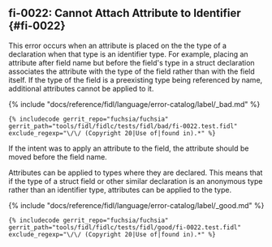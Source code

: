 ## fi-0022: Cannot Attach Attribute to Identifier {#fi-0022}

This error occurs when an attribute is placed on the the type of a declaration
when that type is an identifier type. For example, placing an attribute after
field name but before the field's type in a struct declaration associates the
attribute with the type of the field rather than with the field itself. If the
type of the field is a preexisting type being referenced by name, additional
attributes cannot be applied to it.

{% include "docs/reference/fidl/language/error-catalog/label/_bad.md" %}

```fidl
{% includecode gerrit_repo="fuchsia/fuchsia" gerrit_path="tools/fidl/fidlc/tests/fidl/bad/fi-0022.test.fidl" exclude_regexp="\/\/ (Copyright 20|Use of|found in).*" %}
```

If the intent was to apply an attribute to the field, the attribute should be
moved before the field name.

Attributes can be applied to types where they are declared. This means that if
the type of a struct field or other similar declaration is an anonymous type
rather than an identifier type, attributes can be applied to the type.

{% include "docs/reference/fidl/language/error-catalog/label/_good.md" %}

```fidl
{% includecode gerrit_repo="fuchsia/fuchsia" gerrit_path="tools/fidl/fidlc/tests/fidl/good/fi-0022.test.fidl" exclude_regexp="\/\/ (Copyright 20|Use of|found in).*" %}
```
